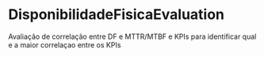 # DisponibilidadeFisicaEvaluation
Avaliação de correlação entre DF e MTTR/MTBF e KPIs para identificar qual e a maior correlaçao entre os KPIs
